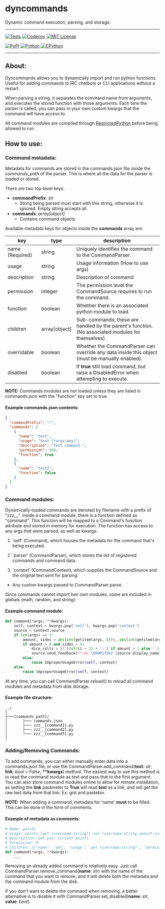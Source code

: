 dyncommands
===============
Dynamic command execution, parsing, and storage.

------------------------------

[![Tests](https://img.shields.io/github/workflow/status/Cubicpath/dyncommands/Tests?logo=github&style=for-the-badge)](https://github.com/Cubicpath/dyncommands/actions/workflows/tests.yaml)
[![Codecov](https://img.shields.io/codecov/c/gh/Cubicpath/dyncommands?label=Coverage&logo=codecov&style=for-the-badge)](https://codecov.io/gh/Cubicpath/dyncommands)
[![MIT License](https://img.shields.io/github/license/Cubicpath/dyncommands?style=for-the-badge)](https://choosealicense.com/licenses/mit)

[![PyPI](https://img.shields.io/pypi/v/dyncommands?label=PyPI&logo=pypi&style=flat-square)](https://pypi.org/project/dyncommands/)
[![Python](https://img.shields.io/pypi/pyversions/dyncommands?label=Python&logo=python&style=flat-square)](https://python.org)
[![CPython](https://img.shields.io/pypi/implementation/dyncommands?label=Impl&logo=python&style=flat-square)](https://python.org)

------------------------------
About:
---------------
Dyncommands allows you to dynamically import and run python functions. Useful for adding commands to IRC chatbots or CLI applications without a restart.

When parsing a string, it separates the command name from arguments, and executes the stored function with those arguments.
Each time the parser is called, you can pass in your own custom kwargs that the command will have access to.

All command modules are compiled through [RestrictedPython](https://github.com/zopefoundation/RestrictedPython) before being allowed to run.

How to use:
---------------

### Command metadata:
Metadata for commands are stored in the commands.json file inside the _commands_path_ of the parser.
This is where all the data for the parser is loaded or stored.

There are two top-level keys:
- __commandPrefix__: _str_
  - String being parsed must start with this string, otherwise it is ignored. Empty string accepts all.
- __commands__: _array[object]_
  - Contains command objects

Available metadata keys for objects inside the __commands__ array are:

| key             | type          | description                                                                                       |
|-----------------|---------------|---------------------------------------------------------------------------------------------------|
| name (Required) | string        | Uniquely identifies the command to the CommandParser.                                             |
| usage           | string        | Usage information (How to use args)                                                               |
| description     | string        | Description of command                                                                            |
| permission      | integer       | The permission level the CommandSource requires to run the command.                               |
| function        | boolean       | Whether there is an associated python module to load.                                             |
| children        | array[object] | Sub-commands; these are handled by the parent's function. (No associated modules for themselves). |
| overridable     | boolean       | Whether the CommandParser can override any data inside this object (must be manually enabled).    |
| disabled        | boolean       | If __true__ still load command, but raise a DisabledError when attempting to execute.             |

__NOTE:__ Commands modules are not loaded unless they are listed in commands.json with the "function" key set to true.

#### Example commands.json contents:
```json
{
  "commandPrefix": "!",
  "commands": [
    {
      "name": "test",
      "usage": "test [*args:any]",
      "description": "Test command.",
      "permission": 500,
      "function": true
    },
    {
      "name": "test2",
      "function": false
    }
  ]
}
```

### Command modules:

Dynamically-loaded commands are denoted by filename with a prefix of "zzz__". Inside a command module,
there is a function defined as "command". This function will be mapped to a Command's function attribute
and stored in memory for execution. The function has access to any args that were parsed, as well as kwargs:

1. 'self' (Command), which houses the metadata for the command that's being executed.

2. 'parser' (CommandParser), which stores the list of registered commands and command data.

3. 'context' (CommandContext), which supplies the CommandSource and the original text sent for parsing.

- Any custom kwargs passed to CommandParser.parse.

Since commands cannot import heir own modules, some are included in globals (math, random, and string).

#### Example command module:
```python
def command(*args, **kwargs):
    self, context = kwargs.pop('self'), kwargs.pop('context')
    source = context.source
    if len(args) == 2:
        amount, sides = abs(int(getitem(args, 0))), abs(int(getitem(args, 1)))
        if amount > 0 and sides > 0:
            dice_rolls = [f"{(str(i + 1) + ':') if amount > 1 else ''} {str(random.randint(1, sides))}/{sides}" for i in range(amount)]
            source.send_feedback(f"/me \U0001f3b2 {source.display_name} rolled {'a die' if amount == 1 else str(amount) + ' dice'} with {sides} side{'' if sides == 1 else 's'}: {', '.join(dice_rolls)} \U0001f3b2")
        else:
            raise ImproperUsageError(self, context)
    else:
        raise ImproperUsageError(self, context)
```

At any time, you can call CommandParser.reload() to reload all command modules and metadata from disk storage.

#### Example file structure:
    ../
    │
    ├───[commands_path]/
    │       ├─── commands.json
    │       ├─── zzz__[command1].py
    │       ├─── zzz__[command2].py
    │       └─── zzz__[command3].py
    │

### Adding/Removing Commands:

To add commands, you can either manually enter data into a commands.json file, or use the
CommandParser.add_command(__text__: _str_, __link__: _bool = False_, __**kwargs__) method.
The easiest way to use this method is to read the command module as text and pass that to the first argument.
You can also store command modules online to allow for remote installation, as setting the __link__ parameter to __True__
will read __text__ as a link, and will get the raw text data from that link. Ex: gist and pastebin.

__NOTE:__ When adding a command, metadata for 'name' __must__ to be filled. This can be done in the form of comments.


#### Example of metadata as comments:
```python
# Name: points
# Usage: points [get (username:string)| set (username:string amount:integer)]
# Description: Get your current points
# Permission: 0
# Children: [{'name': 'get', 'usage': 'get (username:string)', 'permission':0}, {'name': 'set', 'usage': 'set (username:string amount:integer)', 'permission':500}]
def command(*args, **kwargs):
    ...
```

Removing an already added command is relatively easy. Just call CommandParser.remove_command(__name__: _str_) with the name
of the command that you want to remove, and it will delete both the metadata and the command module from the disk.

If you don't want to delete the command when removing, a better alternative is to disable it with
CommandParser.set_disabled(__name__: _str_, __value__: _bool_).
